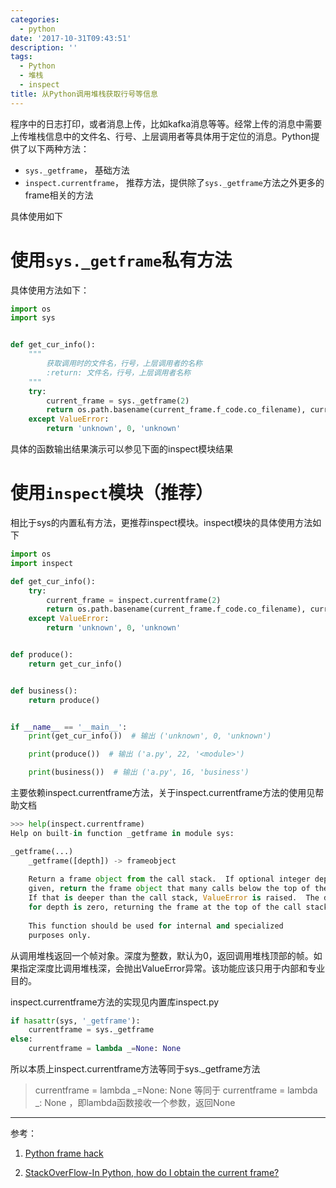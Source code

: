 ```yaml
---
categories:
  - python
date: '2017-10-31T09:43:51'
description: ''
tags:
  - Python
  - 堆栈
  - inspect
title: 从Python调用堆栈获取行号等信息
---
```





程序中的日志打印，或者消息上传，比如kafka消息等等。经常上传的消息中需要上传堆栈信息中的文件名、行号、上层调用者等具体用于定位的消息。Python提供了以下两种方法：

- `sys._getframe`， 基础方法
- `inspect.currentframe`， 推荐方法，提供除了`sys._getframe`方法之外更多的frame相关的方法

<!--more-->

具体使用如下

# 使用`sys._getframe`私有方法

具体使用方法如下：

```python
import os
import sys


def get_cur_info():
	"""
        获取调用时的文件名，行号，上层调用者的名称
        :return: 文件名，行号，上层调用者名称
    """
	try:
		current_frame = sys._getframe(2)
		return os.path.basename(current_frame.f_code.co_filename), current_frame.f_lineno, current_frame.f_code.co_name
	except ValueError:
		return 'unknown', 0, 'unknown'

```

具体的函数输出结果演示可以参见下面的inspect模块结果

# 使用`inspect`模块（推荐）

相比于sys的内置私有方法，更推荐inspect模块。inspect模块的具体使用方法如下

```python
import os
import inspect

def get_cur_info():
	try:
		current_frame = inspect.currentframe(2)
		return os.path.basename(current_frame.f_code.co_filename), current_frame.f_lineno, current_frame.f_code.co_name
	except ValueError:
		return 'unknown', 0, 'unknown'


def produce():
	return get_cur_info()


def business():
	return produce()


if __name__ == '__main__':
	print(get_cur_info())  # 输出 ('unknown', 0, 'unknown')

	print(produce())  # 输出 ('a.py', 22, '<module>')

	print(business())  # 输出 ('a.py', 16, 'business')

```

主要依赖inspect.currentframe方法，关于inspect.currentframe方法的使用见帮助文档

```python
>>> help(inspect.currentframe)
Help on built-in function _getframe in module sys:

_getframe(...)
    _getframe([depth]) -> frameobject
    
    Return a frame object from the call stack.  If optional integer depth is
    given, return the frame object that many calls below the top of the stack.
    If that is deeper than the call stack, ValueError is raised.  The default
    for depth is zero, returning the frame at the top of the call stack.
    
    This function should be used for internal and specialized
    purposes only.
```

从调用堆栈返回一个帧对象。深度为整数，默认为0，返回调用堆栈顶部的帧。如果指定深度比调用堆栈深，会抛出ValueError异常。该功能应该只用于内部和专业目的。

inspect.currentframe方法的实现见内置库inspect.py

```python
if hasattr(sys, '_getframe'):
    currentframe = sys._getframe
else:
    currentframe = lambda _=None: None
```

所以本质上inspect.currentframe方法等同于sys._getframe方法

> currentframe = lambda _=None: None 等同于 currentframe = lambda _: None ，即lambda函数接收一个参数，返回None

---

参考：

1. [Python frame hack](http://farmdev.com/src/secrets/framehack/index.html)

2. [StackOverFlow-In Python, how do I obtain the current frame?](https://stackoverflow.com/questions/1140194/in-python-how-do-i-obtain-the-current-frame)